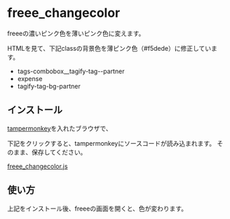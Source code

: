 # freee_changecolor

freeeの濃いピンク色を薄いピンク色に変えます。

HTMLを見て、下記classの背景色を薄ピンク色（#f5dede）に修正しています。

- tags-combobox__tagify-tag--partner
- expense
- tagify-tag-bg-partner

## インストール

[tampermonkey](http://tampermonkey.net/)を入れたブラウザで、


下記をクリックすると、tampermonkeyにソースコードが読み込まれます。
そのまま、保存してください。

[freee_changecolor.js](https://raw.githubusercontent.com/m-haketa/freee_changecolor/master/freee_changecolor.user.js)


## 使い方

上記をインストール後、freeeの画面を開くと、色が変わります。



